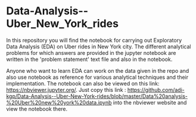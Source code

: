 # Data-Analysis--Uber_New_York_rides

In this repository you will find the notebook for carrying out Exploratory Data Analysis (EDA) on Uber rides in New York city. The different analytical problems for 
which answers are provided in the jupyter notebook are written in the 'problem statement' text file and also in the notebook.

Anyone who want to learn EDA can work on the data given in the repo and also use notebook as reference for various analytical techniques and their 
implementation. The notebook can also be viewed on this link: https://nbviewer.jupyter.org/. Just copy this link : https://github.com/adi-kgp/Data-Analysis--Uber-New-York-rides/blob/master/Data%20analysis-%20Uber%20new%20york%20data.ipynb 
into the nbviewer website and view the notebook there.
